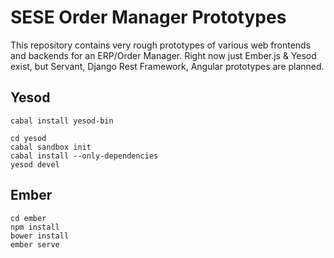 # SESE Order Manager Prototypes

This repository contains very rough prototypes of various web frontends and
backends for an ERP/Order Manager. Right now just Ember.js & Yesod exist, but
Servant, Django Rest Framework, Angular prototypes are planned.


## Yesod

```
cabal install yesod-bin

cd yesod
cabal sandbox init
cabal install --only-dependencies
yesod devel
```


## Ember

```
cd ember
npm install
bower install
ember serve
```
